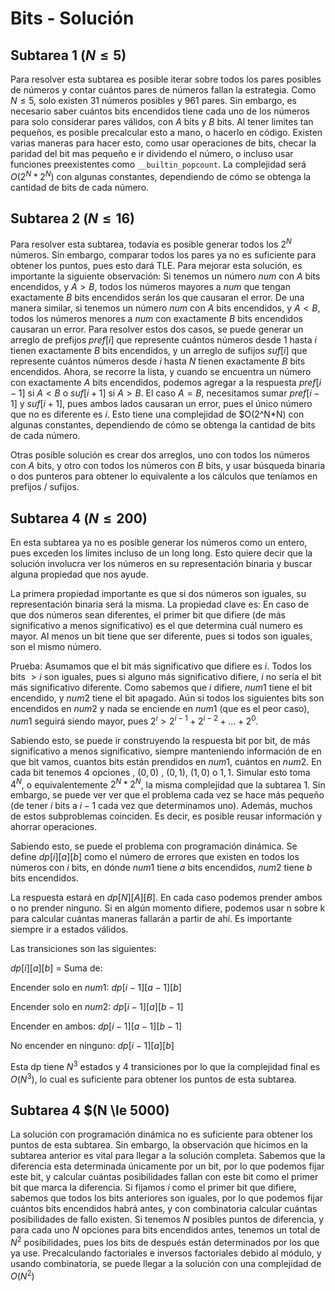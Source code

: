 # Bits - Solución

## Subtarea 1 $(N \le 5)$

Para resolver esta subtarea es posible iterar sobre todos los pares posibles de números y contar cuántos pares de números fallan la estrategia. Como $N \le 5$, solo existen 31 números posibles y 961 pares.
Sin embargo, es necesario saber cuántos bits encendidos tiene cada uno de los números para solo considerar pares válidos, con $A$ bits y $B$ bits. Al tener limites tan pequeños, es posible precalcular esto a mano, o hacerlo en código. Existen varias maneras para hacer esto, como usar operaciones de bits, checar la paridad del bit mas pequeño e ir dividendo el número, o incluso usar funciones preexistentes como `__builtin_popcount`.
La complejidad será $O(2^N*2^N)$ con algunas constantes, dependiendo de cómo se obtenga la cantidad de bits de cada número.

## Subtarea 2 $(N \le 16)$

Para resolver esta subtarea, todavía es posible generar todos los $2^N$ números. Sin embargo, comparar todos los pares ya no es suficiente para obtener los puntos, pues esto dará TLE. Para mejorar esta solución, es importante la siguiente observación:
Si tenemos un número $num$ con $A$ bits encendidos, y $A > B$, todos los números mayores a $num$ que tengan exactamente $B$ bits encendidos serán los que causaran el error. De una manera similar, si tenemos un número $num$ con $A$ bits encendidos, y $A < B$, todos los números menores a $num$ con exactamente $B$ bits encendidos causaran un error. Para resolver estos dos casos, se puede generar un arreglo de prefijos $pref[i]$ que represente cuántos números desde 1 hasta $i$ tienen exactamente $B$ bits encendidos, y un arreglo de sufijos $suf[i]$ que represente cuántos números desde $i$ hasta $N$ tienen exactamente $B$ bits encendidos. Ahora, se recorre la lista, y cuando se encuentra un número con exactamente $A$ bits encendidos, podemos agregar a la respuesta $pref[i - 1]$ si $A < B$ o $suf[i + 1]$ si $A > B$. El caso $A = B$, necesitamos sumar $pref[i - 1]$ y $suf[i + 1]$, pues ambos lados causaran un error, pues el único número que no es diferente es $i$. Esto tiene una complejidad de \$O(2^N\*N) con algunas constantes, dependiendo de cómo se obtenga la cantidad de bits de cada número.

Otras posible solución es crear dos arreglos, uno con todos los números con $A$ bits, y otro con todos los números con $B$ bits, y usar búsqueda binaria o dos punteros para obtener lo equivalente a los cálculos que teníamos en prefijos / sufijos.

## Subtarea 4 $(N \le 200)$

En esta subtarea ya no es posible generar los números como un entero, pues exceden los límites incluso de un long long. Esto quiere decir que la solución involucra ver los números en su representación binaria y buscar alguna propiedad que nos ayude.

La primera propiedad importante es que si dos números son iguales, su representación binaria será la misma.
La propiedad clave es: En caso de que dos números sean diferentes, el primer bit que difiere (de más significativo a menos significativo) es el que determina cuál numero es mayor. Al menos un bit tiene que ser diferente, pues si todos son iguales, son el mismo número.

Prueba: Asumamos que el bit más significativo que difiere es $i$. Todos los bits $> i$ son iguales, pues si alguno más significativo difiere, $i$ no sería el bit más significativo diferente. Como sabemos que $i$ difiere, $num1$ tiene el bit encendido, y $num2$ tiene el bit apagado. Aún si todos los siguientes bits son encendidos en $num2$ y nada se enciende en $num1$ (que es el peor caso), $num1$ seguirá siendo mayor, pues $2^i > 2^{i - 1} + 2^{i - 2} + ... + 2^0$.

Sabiendo esto, se puede ir construyendo la respuesta bit por bit, de más significativo a menos significativo, siempre manteniendo información de en que bit vamos, cuantos bits están prendidos en $num1$, cuántos en $num2$. En cada bit tenemos 4 opciones , $(0,0)$ , $(0,1)$, $(1,0)$ o $1,1$. Simular esto toma $4^N$, o equivalentemente $2^N*2^N$, la misma complejidad que la subtarea 1. Sin embargo, se puede ver ver que el problema cada vez se hace más pequeño (de tener $i$ bits a $i-1$ cada vez que determinamos uno). Además, muchos de estos subproblemas coinciden. Es decir, es posible reusar información y ahorrar operaciones.

Sabiendo esto, se puede el problema con programación dinámica. Se define $dp[i][a][b]$ como el número de errores que existen en todos los números con $i$ bits, en dónde $num1$ tiene $a$ bits encendidos, $num2$ tiene $b$ bits encendidos.

La respuesta estará en $dp[N][A][B]$. En cada caso podemos prender ambos o no prender ninguno. Si en algún momento difiere, podemos usar n sobre k para calcular cuántas maneras fallarán a partir de ahí. Es importante siempre ir a estados válidos.

Las transiciones son las siguientes:

$dp[i][a][b]$ = Suma de:

Encender solo en $num1$: $dp[i - 1][a - 1][b]$

Encender solo en $num2$: $dp[i - 1][a][b - 1]$

Encender en ambos: $dp[i - 1][a - 1][b - 1]$

No encender en ninguno: $dp[i - 1][a][b]$

Esta dp tiene $N^3$ estados y 4 transiciones por lo que la complejidad final es $O(N^3)$, lo cual es suficiente para obtener los puntos de esta subtarea.

## Subtarea 4 \$(N \le 5000)

La solución con programación dinámica no es suficiente para obtener los puntos de esta subtarea. Sin embargo, la observación que hicimos en la subtarea anterior es vital para llegar a la solución completa. Sabemos que la diferencia esta determinada únicamente por un bit, por lo que podemos fijar este bit, y calcular cuántas posibilidades fallan con este bit como el primer bit que marca la diferencia. Si fijamos $i$ como el primer bit que difiere, sabemos que todos los bits anteriores son iguales, por lo que podemos fijar cuántos bits encendidos habrá antes, y con combinatoria calcular cuántas posibilidades de fallo existen. Si tenemos $N$ posibles puntos de diferencia, y para cada uno $N$ opciones para bits encendidos antes, tenemos un total de $N^2$ posibilidades, pues los bits de después están determinados por los que ya use. Precalculando factoriales e inversos factoriales debido al módulo, y usando combinatoria, se puede llegar a la solución con una complejidad de $O(N^2)$
